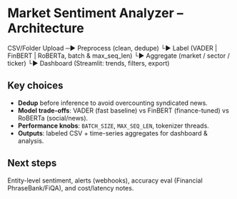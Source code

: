 # Market Sentiment Analyzer – Architecture

CSV/Folder Upload ─▶ Preprocess (clean, dedupe)
                  └▶ Label (VADER | FinBERT | RoBERTa, batch & max_seq_len)
                        └▶ Aggregate (market / sector / ticker)
                              └▶ Dashboard (Streamlit: trends, filters, export)
## Key choices
- **Dedup** before inference to avoid overcounting syndicated news.
- **Model trade-offs**: VADER (fast baseline) vs FinBERT (finance-tuned) vs RoBERTa (social/news).
- **Performance knobs**: `BATCH_SIZE`, `MAX_SEQ_LEN`, tokenizer threads.
- **Outputs**: labeled CSV + time-series aggregates for dashboard & analysis.

## Next steps
Entity-level sentiment, alerts (webhooks), accuracy eval (Financial PhraseBank/FiQA), and cost/latency notes.
